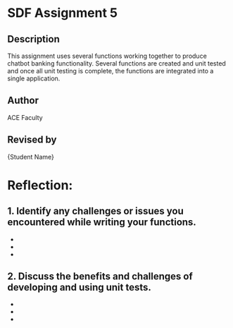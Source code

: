 # SDF Assignment 5

## Description
This assignment uses several functions working together to produce chatbot banking functionality.  Several functions 
are created and unit tested and once all unit testing is 
complete, the functions are integrated into a single application.

## Author
ACE Faculty

## Revised by
{Student Name}

# Reflection:
## 1. Identify any challenges or issues you encountered while writing your functions.
-
-
-
## 2. Discuss the benefits and challenges of developing and using unit tests.
- 
- 
- 